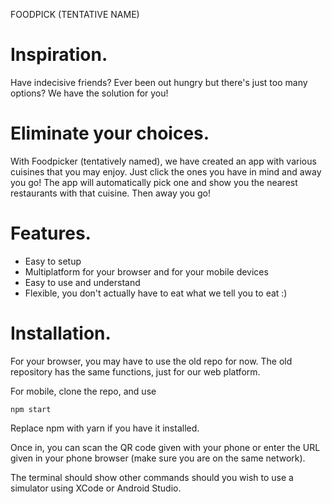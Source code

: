 FOODPICK (TENTATIVE NAME)

# Inspiration.

Have indecisive friends? Ever been out hungry but there's just too many options? We have the solution for you! 

# Eliminate your choices.

With Foodpicker (tentatively named), we have created an app with various cuisines that you may enjoy. Just click the ones you have in mind and away you go! The app will automatically pick one and show you the nearest restaurants with that cuisine. Then away you go!

# Features.

- Easy to setup
- Multiplatform for your browser and for your mobile devices
- Easy to use and understand
- Flexible, you don't actually have to eat what we tell you to eat :)

# Installation.

For your browser, you may have to use the old repo for now. The old repository has the same functions, just for our web platform.

For mobile, clone the repo, and use

```shell
npm start 
``` 

Replace npm with yarn if you have it installed. 

Once in, you can scan the QR code given with your phone or enter the URL given in your phone browser (make sure you are on the same network).

The terminal should show other commands should you wish to use a simulator using XCode or Android Studio.